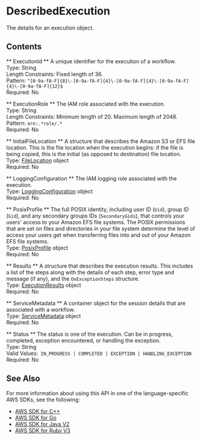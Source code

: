 # DescribedExecution<a name="API_DescribedExecution"></a>

The details for an execution object\.

## Contents<a name="API_DescribedExecution_Contents"></a>

 ** ExecutionId **   <a name="TransferFamily-Type-DescribedExecution-ExecutionId"></a>
A unique identifier for the execution of a workflow\.  
Type: String  
Length Constraints: Fixed length of 36\.  
Pattern: `^[0-9a-fA-F]{8}\-[0-9a-fA-F]{4}\-[0-9a-fA-F]{4}\-[0-9a-fA-F]{4}\-[0-9a-fA-F]{12}$`   
Required: No

 ** ExecutionRole **   <a name="TransferFamily-Type-DescribedExecution-ExecutionRole"></a>
The IAM role associated with the execution\.  
Type: String  
Length Constraints: Minimum length of 20\. Maximum length of 2048\.  
Pattern: `arn:.*role/.*`   
Required: No

 ** InitialFileLocation **   <a name="TransferFamily-Type-DescribedExecution-InitialFileLocation"></a>
A structure that describes the Amazon S3 or EFS file location\. This is the file location when the execution begins: if the file is being copied, this is the initial \(as opposed to destination\) file location\.  
Type: [FileLocation](API_FileLocation.md) object  
Required: No

 ** LoggingConfiguration **   <a name="TransferFamily-Type-DescribedExecution-LoggingConfiguration"></a>
The IAM logging role associated with the execution\.  
Type: [LoggingConfiguration](API_LoggingConfiguration.md) object  
Required: No

 ** PosixProfile **   <a name="TransferFamily-Type-DescribedExecution-PosixProfile"></a>
The full POSIX identity, including user ID \(`Uid`\), group ID \(`Gid`\), and any secondary groups IDs \(`SecondaryGids`\), that controls your users' access to your Amazon EFS file systems\. The POSIX permissions that are set on files and directories in your file system determine the level of access your users get when transferring files into and out of your Amazon EFS file systems\.  
Type: [PosixProfile](API_PosixProfile.md) object  
Required: No

 ** Results **   <a name="TransferFamily-Type-DescribedExecution-Results"></a>
A structure that describes the execution results\. This includes a list of the steps along with the details of each step, error type and message \(if any\), and the `OnExceptionSteps` structure\.  
Type: [ExecutionResults](API_ExecutionResults.md) object  
Required: No

 ** ServiceMetadata **   <a name="TransferFamily-Type-DescribedExecution-ServiceMetadata"></a>
A container object for the session details that are associated with a workflow\.  
Type: [ServiceMetadata](API_ServiceMetadata.md) object  
Required: No

 ** Status **   <a name="TransferFamily-Type-DescribedExecution-Status"></a>
The status is one of the execution\. Can be in progress, completed, exception encountered, or handling the exception\.   
Type: String  
Valid Values:` IN_PROGRESS | COMPLETED | EXCEPTION | HANDLING_EXCEPTION`   
Required: No

## See Also<a name="API_DescribedExecution_SeeAlso"></a>

For more information about using this API in one of the language\-specific AWS SDKs, see the following:
+  [AWS SDK for C\+\+](https://docs.aws.amazon.com/goto/SdkForCpp/transfer-2018-11-05/DescribedExecution) 
+  [AWS SDK for Go](https://docs.aws.amazon.com/goto/SdkForGoV1/transfer-2018-11-05/DescribedExecution) 
+  [AWS SDK for Java V2](https://docs.aws.amazon.com/goto/SdkForJavaV2/transfer-2018-11-05/DescribedExecution) 
+  [AWS SDK for Ruby V3](https://docs.aws.amazon.com/goto/SdkForRubyV3/transfer-2018-11-05/DescribedExecution) 